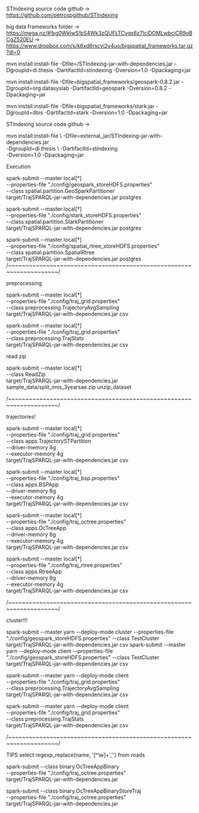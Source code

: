 STIndexing source code github -> https://github.com/petrospgithub/STIndexing

big data frameworks folder -> https://mega.nz/#!bg0WkIwS!bS4Wk3zQUFLTCvqs6z7lcjDOMLwbcjCR9oBCgZ520EU
                           -> https://www.dropbox.com/s/k6xd6rscvj2v4uo/bigspatial_frameworks.tar.gz?dl=0
    
mvn install:install-file -Dfile=<path>/STIndexing-jar-with-dependencies.jar -DgroupId=di.thesis -DartifactId=stindexing -Dversion=1.0 -Dpackaging=jar
                           
mvn install:install-file -Dfile=bigspatial_frameworks/geospark-0.8.2.jar -DgroupId=org.datasyslab -DartifactId=geospark -Dversion=0.8.2 -Dpackaging=jar

mvn install:install-file -Dfile=bigspatial_frameworks/stark.jar -DgroupId=dbis -DartifactId=stark -Dversion=1.0 -Dpackaging=jar

STIndexing source code github ->

mvn install:install-file \ 
-Dfile=external_jar/STIndexing-jar-with-dependencies.jar \
-DgroupId=di.thesis \ 
-DartifactId=stindexing \
-Dversion=1.0 -Dpackaging=jar

Execution

spark-submit --master local[*] \
--properties-file "./config/geospark_storeHDFS.properties" \
--class spatial.partition.GeoSparkPartitioner \
 target/TrajSPARQL-jar-with-dependencies.jar postgres
 
spark-submit --master local[*] \
--properties-file "./config/stark_storeHDFS.properties" \
--class spatial.partition.StarkPartitioner \
 target/TrajSPARQL-jar-with-dependencies.jar postgres


spark-submit --master local[*] \
--properties-file "./config/spatial_rtree_storeHDFS.properties" \
--class spatial.partition.SpatialRtree \
 target/TrajSPARQL-jar-with-dependencies.jar postgres
/~~~~~~~~~~~~~~~~~~~~~~~~~~~~~~~~~~~~~~~~~~~~~~~~~~~~~~~~~~~~~~~~~~~~/

preprocessing

spark-submit --master local[*] \
--properties-file "./config/traj_grid.properties" \
--class preprocessing.TrajectoryAvgSampling \
 target/TrajSPARQL-jar-with-dependencies.jar csv
 
 spark-submit --master local[*] \
 --properties-file "./config/traj_grid.properties" \
 --class preprocessing.TrajStats \
  target/TrajSPARQL-jar-with-dependencies.jar csv

read zip

 spark-submit --master local[*] \
 --class ReadZip \
  target/TrajSPARQL-jar-with-dependencies.jar sample_data/split_imis_3yearsae.zip unzip_dataset

/~~~~~~~~~~~~~~~~~~~~~~~~~~~~~~~~~~~~~~~~~~~~~~~~~~~~~~~~~~~~~~~~~~~~/

trajectories!

spark-submit --master local[*] \
 --properties-file "./config/traj_grid.properties" \
 --class apps.TrajectorySTPartition \
 --driver-memory 8g \
 --executor-memory 4g \
 target/TrajSPARQL-jar-with-dependencies.jar csv
 
 spark-submit --master local[*] \
 --properties-file "./config/traj_bsp.properties" \
 --class apps.BSPApp \
 --driver-memory 8g \
 --executor-memory 4g \
 target/TrajSPARQL-jar-with-dependencies.jar csv
  
spark-submit --master local[*] \
 --properties-file "./config/traj_octree.properties" \
 --class apps.OcTreeApp \
 --driver-memory 8g \
 --executor-memory 4g \
 target/TrajSPARQL-jar-with-dependencies.jar csv
    
spark-submit --master local[*] \
 --properties-file "./config/traj_rtree.properties" \
 --class apps.RtreeApp \
 --driver-memory 8g \
 --executor-memory 4g \
 target/TrajSPARQL-jar-with-dependencies.jar csv
 
 
 
 /~~~~~~~~~~~~~~~~~~~~~~~~~~~~~~~~~~~~~~~~~~~~~~~~~~~~~~~~~~~~~~~~~~~~/
 
cluster!!!

spark-submit --master yarn --deploy-mode cluster --properties-file "./config/geospark_storeHDFS.properties" --class TestCluster target/TrajSPARQL-jar-with-dependencies.jar csv
spark-submit --master yarn --deploy-mode client --properties-file "./config/geospark_storeHDFS.properties" --class TestCluster target/TrajSPARQL-jar-with-dependencies.jar csv


spark-submit --master yarn --deploy-mode client \
--properties-file "./config/traj_grid.properties" \
--class preprocessing.TrajectoryAvgSampling \
target/TrajSPARQL-jar-with-dependencies.jar csv

spark-submit --master yarn --deploy-mode client \
--properties-file "./config/traj_grid.properties" \
--class preprocessing.TrajStats \
target/TrajSPARQL-jar-with-dependencies.jar csv

/~~~~~~~~~~~~~~~~~~~~~~~~~~~~~~~~~~~~~~~~~~~~~~~~~~~~~~~~~~~~~~~~~~~~/

TIPS
select regexp_replace(name, '[^\w]+','')
from roads



spark-submit --class binary.OcTreeAppBinary \
 --properties-file "./config/traj_octree.properties" \
 target/TrajSPARQL-jar-with-dependencies.jar
 
 spark-submit --class binary.OcTreeAppBinaryStoreTraj \
  --properties-file "./config/traj_octree.properties" \
  target/TrajSPARQL-jar-with-dependencies.jar